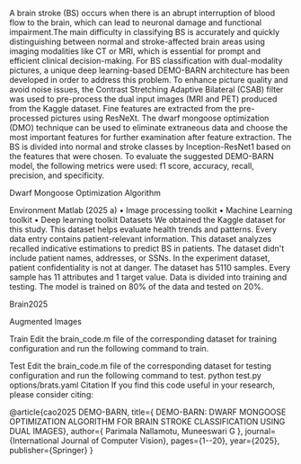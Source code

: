 A brain stroke (BS) occurs when there is an abrupt interruption of blood flow to the brain, which can lead to neuronal damage and functional impairment.The main difficulty in classifying BS is accurately and quickly distinguishing between normal and stroke-affected brain areas using imaging modalities like CT or MRI, 
which is essential for prompt and efficient clinical decision-making. For BS classification with dual-modality pictures, a unique deep learning-based DEMO-BARN architecture has been developed in order to address this problem. To enhance picture quality and avoid noise issues, the Contrast Stretching Adaptive Bilateral (CSAB) filter was used to 
pre-process the dual input images (MRI and PET) produced from the Kaggle dataset. Fine features are extracted from the pre-processed pictures using ResNeXt. 
The dwarf mongoose optimization (DMO) technique can be used to eliminate extraneous data and choose the most important features for further examination after feature extraction. The BS is divided into normal and stroke classes by Inception-ResNet1 based on the features that were chosen. To evaluate the suggested DEMO-BARN model, the following metrics were used: f1 score, accuracy, recall, precision, and specificity.  

Dwarf Mongoose Optimization Algorithm










Environment
Matlab (2025 a)
•	Image processing toolkit
•	Machine Learning toolkit
•	Deep learning toolkit
Datasets
We obtained the Kaggle dataset for this study. This dataset helps evaluate health trends and patterns. Every data entry contains patient-relevant information. This dataset analyzes recalled indicative estimations to predict BS in patients. The dataset didn't include patient names, addresses, or SSNs. In the experiment dataset, patient confidentiality is not at danger. The dataset has 5110 samples. Every sample has 11 attributes and 1 target value. Data is divided into training and testing. The model is trained on 80% of the data and tested on 20%.

Brain2025




Augmented Images
  
Train
Edit the brain_code.m file of the corresponding dataset for training configuration and run the following command to train.


Test
Edit the brain_code.m file of the corresponding dataset for testing configuration and run the following command to test.
python test.py options/brats.yaml
Citation
If you find this code useful in your research, please consider citing:


@article{cao2025 DEMO-BARN,
  title={ DEMO-BARN: DWARF MONGOOSE OPTIMIZATION ALGORITHM FOR BRAIN STROKE CLASSIFICATION USING DUAL IMAGES},
  author={ Parimala Nallamotu, Muneeswari G },
  journal={International Journal of Computer Vision},
  pages={1--20},
  year={2025},
  publisher={Springer}
}
